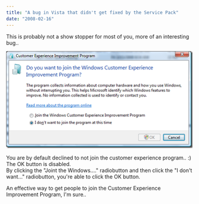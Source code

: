 ```yaml
---
title: "A bug in Vista that didn't get fixed by the Service Pack"
date: "2008-02-16"
---
```


This is probably not a show stopper for most of you, more of an interesting bug..

[![image](images/abuginvistathatdidntgetfixedbytheservice_99e6_image_thumb1.png)](http://localhost:8080/wp-content/2012/07/AbuginVistathatdidntgetfixedbytheService_99E6_image_2.png)

You are by default declined to not join the customer experience program.. :)  The OK button is disabled.  
By clicking the "Joint the Windows...." radiobutton and then click the "I don't want..." radiobutton, you're able to click the OK button.

An effective way to get people to join the Customer Experience Improvement Program, I'm sure..
